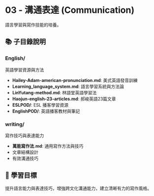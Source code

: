 # 03 - 溝通表達 (Communication)

語言學習與寫作技能的培養。

## 📚 子目錄說明

### English/

英語學習資源與方法

- **Hailey-Adam-american-pronunciation.md**: 美式英語發音訓練
- **Learning_language_system.md**: 語言學習系統與方法論
- **LinYutang-method.md**: 林語堂英語學習法
- **Haojun-english-23-articles.md**: 郝峻英語23篇文章
- **ESLPOD/**: ESL 播客學習資源
- **EnglishPOD/**: 英語播客教材與筆記

### writing/

寫作技巧與表達能力

- **萬能寫作法.md**: 通用寫作方法與技巧
- 文章結構設計
- 有效溝通技巧

## 🎯 學習目標

提升語言能力與表達技巧，增強跨文化溝通能力，建立清晰有力的寫作風格。
